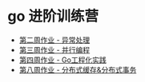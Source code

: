 # go 进阶训练营

- [第二周作业 - 异常处理](https://github.com/webmin7761/go-school/tree/master/homework/error)
- [第三周作业 - 并行编程](https://github.com/webmin7761/go-school/tree/master/homework/concurrency)
- [第四周作业 - Go工程化实践](https://github.com/webmin7761/go-school/tree/master/homework/engineering)
- [第八周作业 - 分布式缓存&分布式事务](https://github.com/webmin7761/go-school/tree/master/homework/distributed)
